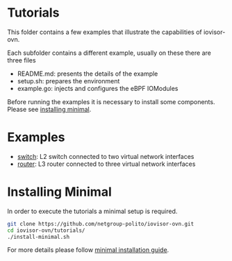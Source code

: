 # Tutorials

This folder contains a few examples that illustrate the capabilities of
iovisor-ovn.

Each subfolder contains a different example, usually on these there are three files

* README.md: presents the details of the example
* setup.sh: prepares the environment
* example.go: injects and configures the eBPF IOModules

Before running the examples it is necessary to install some components.
Please see [installing minimal](#installing-minimal).

# Examples
* [switch](/switch): L2 switch connected to two virtual network interfaces
* [router](/router): L3 router connected to three virtual network interfaces

# Installing Minimal

In order to execute the tutorials a minimal setup is required.

```bash
git clone https://github.com/netgroup-polito/iovisor-ovn.git
cd iovisor-ovn/tutorials/
./install-minimal.sh
```

For more details please follow [minimal installation guide](INSTALL-MINIMAL.md).
